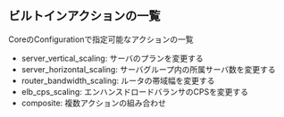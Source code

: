 ## ビルトインアクションの一覧

CoreのConfigurationで指定可能なアクションの一覧

- server_vertical_scaling: サーバのプランを変更する
- server_horizontal_scaling: サーバグループ内の所属サーバ数を変更する
- router_bandwidth_scaling: ルータの帯域幅を変更する
- elb_cps_scaling: エンハンスドロードバランサのCPSを変更する
- composite: 複数アクションの組み合わせ